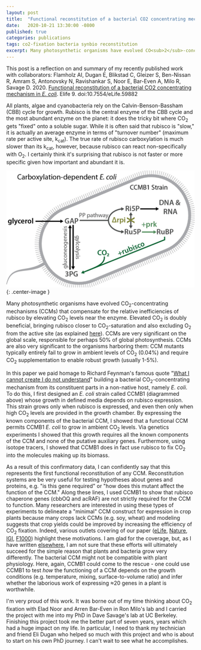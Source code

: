 ```yaml
---
layout: post
title:  "Functional reconstitution of a bacterial CO2 concentrating mechanism"
date:   2020-10-21 13:30:00 -0800
published: true
categories: publications 
tags: co2-fixation bacteria synbio reconstitution
excerpt: Many photosynthetic organisms have evolved CO<sub>2</sub>-concentrating mechanisms (CCMs) that compensate for the relative inefficiencies of rubisco by elevating CO<sub>2</sub> levels near the enzyme. Elevated CO<sub>2</sub> is doubly beneficial, bringing rubisco closer to CO<sub>2</sub>-saturation and also excluding O<sub>2</sub> from the active site (as explained [here](https://www.cell.com/current-biology/pdf/S0960-9822(20)30120-2.pdf)). CCMs are very significant on the global scale, responsible for perhaps 50% of global photosynthesis. CCMs are also very significant to the organisms harboring them: CCM mutants typically entirely fail to grow in ambient levels of CO<sub>2</sub> (0.04%) and require CO<sub>2</sub> supplementation to enable robust growth (usually 1-5%).
---
```


This post is a reflection on and summary of my recently published work with collaborators: Flamholz AI, Dugan E, Blikstad C, Gleizer S, Ben-Nissan R, Amram S, Antonovsky N, Ravishankar S, Noor E, Bar-Even A, Milo R, Savage D. 2020. [Functional reconstitution of a bacterial CO2 concentrating mechanism in *E. coli*](https://elifesciences.org/articles/59882). Elife 9. doi:10.7554/eLife.59882

All plants, algae and cyanobacteria rely on the Calvin-Benson-Bassham (CBB) cycle for growth. Rubisco is the central enzyme of the CBB cycle and the most abundant enzyme on the planet: it does the tricky bit where CO<sub>2</sub> gets "fixed" onto a soluble sugar. While it is often said that rubisco is "slow," it is actually an average enzyme in terms of "turnover number" (maximum rate per active site, k<sub>cat</sub>). The true rate of rubisco carboxylation is much slower than its k<sub>cat</sub>, however, because rubisco can react non-specifically with O<sub>2</sub>. I certainly think it's surprising that rubisco is not faster or more specific given how important and abundant it is. 

![Rubisco carboxylation dependent E. coli strain](/assets/ccmb1.png){: .center-image }

Many photosynthetic organisms have evolved CO<sub>2</sub>-concentrating mechanisms (CCMs) that compensate for the relative inefficiencies of rubisco by elevating CO<sub>2</sub> levels near the enzyme. Elevated CO<sub>2</sub> is doubly beneficial, bringing rubisco closer to CO<sub>2</sub>-saturation and also excluding O<sub>2</sub> from the active site (as explained [here](https://www.cell.com/current-biology/pdf/S0960-9822(20)30120-2.pdf)). CCMs are very significant on the global scale, responsible for perhaps 50% of global photosynthesis. CCMs are also very significant to the organisms harboring them: CCM mutants typically entirely fail to grow in ambient levels of CO<sub>2</sub> (0.04%) and require CO<sub>2</sub> supplementation to enable robust growth (usually 1-5%).

In this paper we paid homage to Richard Feynman's famous quote "[What I cannot create I do not understand](https://calisphere.org/item/b3e8d3cb9b8adc01314dba1b1f1fcf84/)" building a bacterial CO<sub>2</sub>-concentrating mechanism from its constituent parts in a non-native host, namely *E. coli*. To do this, I first designed an *E. coli* strain called CCMB1 (diagrammed above) whose growth in defined media depends on rubisco expression. This strain grows only when rubisco is expressed, and even then only when high CO<sub>2</sub> levels are provided in the growth chamber. By expressing the known components of the bacterial CCM, I showed that a functional CCM permits CCMB1 *E. coli* to grow in ambient CO<sub>2</sub> levels. Via genetics experiments I showed that this growth requires all the known components of the CCM and none of the putative auxiliary genes. Furthermore, using isotope tracers, I showed that CCMB1 does in fact use rubisco to fix CO<sub>2</sub> into the molecules making up its biomass. 

As a result of this confirmatory data, I can confidently say that this represents the first functional reconstitution of any CCM. Reconstitution systems are be very useful for testing hypotheses about genes and proteins, e.g. "is this gene required" or "how does this mutant affect the function of the CCM." Along these lines, I used CCMB1 to show that rubisco chaperone genes (cbbOQ and acRAF) are not strictly required for the CCM to function. Many researchers are interested in using these types of experiments to delineate a "minimal" CCM construct for expression in crop plants because many crops lack CCMs (e.g. soy, wheat) and modeling suggests that crop yields could be improved by increasing the efficiency of CO<sub>2</sub> fixation. Indeed, various outlets covering of our paper ([eLife](https://elifesciences.org/articles/64380), [Nature](https://www.nature.com/articles/d41586-020-03037-2), [IGI](https://innovativegenomics.org/news/dave-savage-engineering-carbon-sequestration/), [F1000](https://facultyopinions.com/prime/738034583#793575732)) highlight these motivations. I am glad for the coverage, but, as I have written [elsewhere](https://www.cell.com/current-biology/pdf/S0960-9822(20)30120-2.pdf), I am not sure that these efforts will ultimately succeed for the simple reason that plants and bacteria grow very differently. The bacterial CCM might not be compatible with plant physiology. Here, again, CCMB1 could come to the rescue - one could use CCMB1 to test *how* the functioning of a CCM depends on the growth conditions (e.g. temperature, mixing, surface-to-volume ratio) and infer whether the laborious work of expressing ≈20 genes in a plant is worthwhile.

I'm very proud of this work.  It was borne out of my time thinking about CO<sub>2</sub> fixation with Elad Noor and Arren Bar-Even in Ron Milo's lab and I carried the project with me into my PhD in Dave Savage's lab at UC Berkeley. Finishing this project took me the better part of seven years, years which had a huge impact on my life. In particular, I need to thank my technician and friend Eli Dugan who helped so much with this project and who is about to start on his own PhD journey. I can't wait to see what he accomplishes.